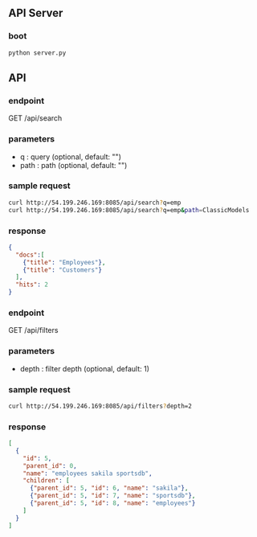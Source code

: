 ## API Server

### boot

```sh
python server.py
```

## API

### endpoint

GET /api/search

### parameters

- q : query (optional, default: "")
- path : path (optional, default: "")

### sample request

```sh
curl http://54.199.246.169:8085/api/search?q=emp
curl http://54.199.246.169:8085/api/search?q=emp&path=ClassicModels
```

### response
```json
{
  "docs":[
    {"title": "Employees"},
    {"title": "Customers"}
  ],
  "hits": 2
}
```

### endpoint

GET /api/filters

### parameters

- depth : filter depth (optional, default: 1)

### sample request

```sh
curl http://54.199.246.169:8085/api/filters?depth=2
```

### response
```json
[
  {
	"id": 5,
    "parent_id": 0,
	"name": "employees sakila sportsdb",
	"children": [
	  {"parent_id": 5, "id": 6, "name": "sakila"},
	  {"parent_id": 5, "id": 7, "name": "sportsdb"},
	  {"parent_id": 5, "id": 8, "name": "employees"}
	]
  }
]
```

